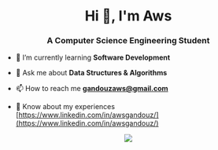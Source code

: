 <h1 align="center">Hi 👋, I'm Aws</h1>
<h3 align="center">A Computer Science Engineering Student</h3>


- 🌱 I’m currently learning **Software Development**  

- 💬 Ask me about **Data Structures & Algorithms**

- 📫 How to reach me **gandouzaws@gmail.com**

- 📄 Know about my experiences [https://www.linkedin.com/in/awsgandouz/](https://www.linkedin.com/in/awsgandouz/)

<p align="center">
  <img src="https://github-readme-streak-stats.herokuapp.com/?user=Awsgandouz&theme=radical&hide_border=false" />
</p>



